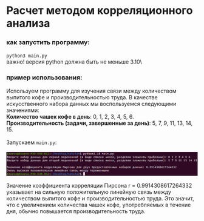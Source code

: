# Расчет методом корреляционного анализа
### как запустить программу:
`python3 main.py`\
важно! версия python должна быть не меньше 3.10\

### пример использования:
Используем программу для изучения связи между количеством выпитого кофе и производительностью труда. 
В качестве искусственного набора данных мы воспользуемся следующими значениями:\
**Количество чашек кофе в день**: 0, 1, 2, 3, 4, 5, 6.\
**Производительность (задачи, завершенные за день)**: 5, 7, 9, 11, 13, 14, 15.\
\
Запускаем `main.py`:\
\
![example](Images/example.png)

Значение коэффициента корреляции Пирсона r = 0.9914308617264332 указывает на сильную положительную линейную связь между 
количеством выпитого кофе и производительностью труда. Это значит, что с увеличением количества чашек кофе, употребляемых 
в течение дня, обычно повышается производительность труда.

